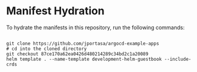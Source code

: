 
# Manifest Hydration

To hydrate the manifests in this repository, run the following commands:

```shell

git clone https://github.com/jportasa/argocd-example-apps
# cd into the cloned directory
git checkout 87ce170a62ea0426d480214289c34bd2c1a20089
helm template . --name-template development-helm-guestbook --include-crds
```